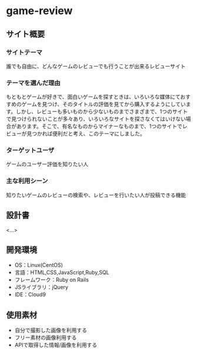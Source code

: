 # game-review

## サイト概要


### サイトテーマ
誰でも自由に、どんなゲームのレビューでも行うことが出来るレビューサイト

### テーマを選んだ理由
もともとゲームが好きで、面白いゲームを探すときは、いろいろな媒体にておすすめのゲームを見つけ、そのタイトルの評価を見てから購入するようにしています。しかし、レビューも多いものから少ないものまでさまざまで、1つのサイトで見つけられないことが多々あり、いろいろなサイトを探さなくてはいけない場合があります。そこで、有名なものからマイナーなものまで、1つのサイトでレビューが見つかれば便利だと考え、このテーマにしました。

### ターゲットユーザ
ゲームのユーザー評価を知りたい人

### 主な利用シーン
知りたいゲームのレビューの検索や、レビューを行いたい人が投稿できる機能

## 設計書
<...>

## 開発環境
- OS：Linux(CentOS)
- 言語：HTML,CSS,JavaScript,Ruby,SQL
- フレームワーク：Ruby on Rails
- JSライブラリ：jQuery
- IDE：Cloud9

## 使用素材
- 自分で撮影した画像を利用する
- フリー素材の画像利用する
- APIで取得した情報/画像を利用する
